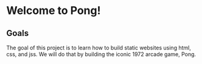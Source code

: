 # Welcome to Pong!

## Goals

The goal of this project is to learn how to build static websites using html, css, and jss. We will do that by building the iconic 1972 arcade game, Pong.